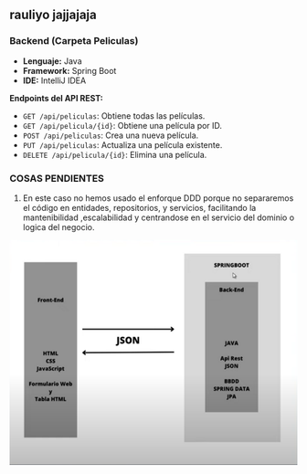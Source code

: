 ## rauliyo jajjajaja

### Backend (Carpeta Peliculas)

- **Lenguaje:** Java
- **Framework:** Spring Boot
- **IDE:** IntelliJ IDEA

**Endpoints del API REST:**

- `GET /api/peliculas`: Obtiene todas las películas.
- `GET /api/pelicula/{id}`: Obtiene una película por ID.
- `POST /api/peliculas`: Crea una nueva película.
- `PUT /api/peliculas`: Actualiza una película existente.
- `DELETE /api/pelicula/{id}`: Elimina una película.

### COSAS PENDIENTES

1. En este caso no hemos usado el enforque DDD porque no separaremos el código en entidades, repositorios, y servicios, facilitando  la mantenibilidad ,escalabilidad y centrandose en el servicio del dominio o logica del negocio.

![img.png](img.png) 